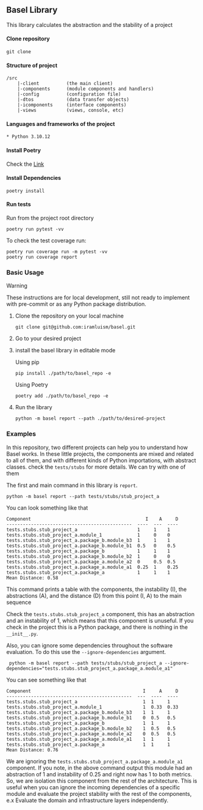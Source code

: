 
## Basel Library

This library calculates the abstraction and the stability of a project

#### Clone repository

````
git clone
````

#### Structure of project

````
/src
    |-client          (the main client)
    |-components      (module components and handlers)
    |-config          (configuration file)
    |-dtos            (data transfer objects)
    |-icomponents     (interface components)
    |-views           (views, console, etc)
````


#### Languages and frameworks of the project
````
* Python 3.10.12

````

#### Install Poetry

Check the [Link](https://python-poetry.org/docs/#installing-manually)

#### Install Dependencies

```
poetry install
```

#### Run tests

Run from the project root directory

````
poetry run pytest -vv
````

To check the test coverage run:
```
poetry run coverage run -m pytest -vv
poetry run coverage report
```

### Basic Usage

> [!WARNING] 
> These instructions are for local development, still not ready to implement with pre-commit or as any Python package distribution.

1. Clone the repository on your local machine
   ```
   git clone git@github.com:iramluism/basel.git
   ```
2. Go to your desired project 
3. install the basel library in editable mode 
   
   Using pip
   ```
   pip install ./path/to/basel_repo -e 
   ```
   
   Using Poetry
   ```
   poetry add ./path/to/basel_repo -e
   ```
4. Run the library 

    ```
    python -m basel report --path ./path/to/desired-project
    ```

### Examples
In this repository, two different projects can help you to understand how Basel works. In these little projects, the components are mixed and related to all of them, and with different kinds of Python importations, with abstract classes. check the `tests/stubs` for more details. We can try with one of them

The first and main command in this library is `report`. 
```
python -m basel report --path tests/stubs/stub_project_a
```
You can look something like that
```
Component                                          I    A     D
----------------------------------------------  ----  ---  ----
tests.stubs.stub_project_a                      1     1    1
tests.stubs.stub_project_a.module_1             1     0    0
tests.stubs.stub_project_a.package_b.module_b3  1     1    1
tests.stubs.stub_project_a.package_b.module_b1  0.5   0    0.5
tests.stubs.stub_project_a.package_b            1     1    1
tests.stubs.stub_project_a.package_b.module_b2  1     0    0
tests.stubs.stub_project_a.package_a.module_a2  0     0.5  0.5
tests.stubs.stub_project_a.package_a.module_a1  0.25  1    0.25
tests.stubs.stub_project_a.package_a            1     1    1
Mean Distance: 0.58
```
This command prints a table with the components, the instability (I), the abstractions (A), and the distance (D) from this point (I, A) to the main sequence

Check the `tests.stubs.stub_project_a` component, this has an abstraction and an instability of 1, which means that this component is unuseful. If you check in the project this is a Python package, and there is nothing in the ``__init__.py``. 

Also, you can ignore some dependencies throughout the software evaluation.
To do this use the `--ignore-dependencies` argument.

```
 python -m basel report --path tests/stubs/stub_project_a --ignore-dependencies="tests.stubs.stub_project_a.package_a.module_a1"
```
You can see something like that
```
Component                                         I     A     D
----------------------------------------------  ---  ----  ----
tests.stubs.stub_project_a                        1  1     1
tests.stubs.stub_project_a.module_1               1  0.33  0.33
tests.stubs.stub_project_a.package_b.module_b3    1  1     1
tests.stubs.stub_project_a.package_b.module_b1    0  0.5   0.5
tests.stubs.stub_project_a.package_b              1  1     1
tests.stubs.stub_project_a.package_b.module_b2    1  0.5   0.5
tests.stubs.stub_project_a.package_a.module_a2    0  0.5   0.5
tests.stubs.stub_project_a.package_a.module_a1    1  1     1
tests.stubs.stub_project_a.package_a              1  1     1
Mean Distance: 0.76
```

We are ignoring the `tests.stubs.stub_project_a.package_a.module_a1` component.  If you note, in the above command output this module had an abstraction of 1 and instability of 0.25 and right now has 1 to both metrics. So, we are isolation this component from the rest of the architecture. This is useful when you can ignore the incoming dependencies of a specific module and evaluate the project stability with the rest of the components, e.x Evaluate the domain and infrastructure layers independently.